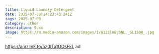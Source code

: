 ```yaml
---
title: Liquid Laundry Detergent
date: 2025-07-09T14:23:43.241Z
tags: 2025-07-09
Category: other
description: 9.xx
image: https://m.media-amazon.com/images/I/6123ln8s5NL._SL1500_.jpg
---
```

https://amzlink.to/az0ITa1OOsFkL ad
